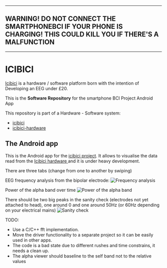 ----------------------------------------------------------------------------------------------------

**WARNING! DO NOT CONNECT THE SMARTPHONEBCI IF YOUR PHONE IS CHARGING! THIS COULD KILL YOU IF THERE'S A MALFUNCTION**
----------------------------------------------------------------------------------------------------
----------------------------------------------------------------------------------------------------

# ICIBICI

[Icibici](https://icibici.github.io/smartphone-bci-hardware) is a hardware / software platform born with the intention of Developing an EEG under £20.

This is the **Software Repository** for the smartphone BCI Project Android App

This repository is part of a Hardware - Software system:

* [icibici](https://github.com/icibici/smartphone-bci)
* [icibici-hardware](https://github.com/icibici/smartphone-bci-hardware)


## The Android app

This is the Android app for the [icibici project](https://icibici.github.io/site/).
It allows to visualise the data read from the [Icibici hardware ](https://github.com/icibici/smartphone-bci-hardware/) and it is under heavy development.

There are three tabs (change from one to another by swiping) 

EEG frequency analysis from the bipolar electrode:
![Frequency analysis](https://cloud.githubusercontent.com/assets/1718009/17438363/61108920-5b1a-11e6-872d-3c7378568f4d.png)

Power of the alpha band over time
![Power of the alpha band ](https://cloud.githubusercontent.com/assets/1718009/17438367/635871ca-5b1a-11e6-821e-49dd994b4856.png)

There should be two big peaks in the sanity check (electrodes not yet attached to head), one around 0 and one around 50Hz (or 60Hz depending on your electrical mains)
![Sanity check](https://cloud.githubusercontent.com/assets/1718009/17438370/653b9c4c-5b1a-11e6-8630-899ffeed751d.png)



TODO:

 - Use a C/C++ fft implementation.
 - Move the driver functionality to a separate project so it can be easily used in other apps.
 - The code is a bad state due to different rushes and time constrains, it needs a clean up. 
 - The alpha viewer should baseline to the self band not to the relative values 

